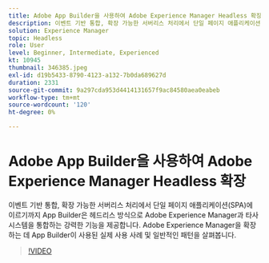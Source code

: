 ```yaml
---
title: Adobe App Builder을 사용하여 Adobe Experience Manager Headless 확장
description: 이벤트 기반 통합, 확장 가능한 서버리스 처리에서 단일 페이지 애플리케이션(SPA)에 이르기까지 App Builder은 헤드리스 방식으로 Adobe Experience Manager과 타사 시스템을 통합하는 강력한 기능을 제공합니다. Adobe Experience Manager을 확장하는 데 App Builder이 사용된 실제 사용 사례 및 일반적인 패턴을 살펴봅니다.
solution: Experience Manager
topic: Headless
role: User
level: Beginner, Intermediate, Experienced
kt: 10945
thumbnail: 346385.jpeg
exl-id: d19b5433-8790-4123-a132-7b0da689627d
duration: 2331
source-git-commit: 9a297cda953d4414131657f9ac84580aea0eabeb
workflow-type: tm+mt
source-wordcount: '120'
ht-degree: 0%

---
```


# Adobe App Builder을 사용하여 Adobe Experience Manager Headless 확장

이벤트 기반 통합, 확장 가능한 서버리스 처리에서 단일 페이지 애플리케이션(SPA)에 이르기까지 App Builder은 헤드리스 방식으로 Adobe Experience Manager과 타사 시스템을 통합하는 강력한 기능을 제공합니다. Adobe Experience Manager을 확장하는 데 App Builder이 사용된 실제 사용 사례 및 일반적인 패턴을 살펴봅니다.

>[!VIDEO](https://video.tv.adobe.com/v/346385/?quality=12&learn=on)
